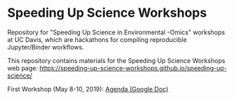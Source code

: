# Speeding Up Science Workshops

Repository for "Speeding Up Science in Environmental -Omics" workshops at UC Davis,
which are hackathons for compiling reproducible Jupyter/Binder workflows.

This repository contains materials for the Speeding Up Science Workshops web page: <https://speeding-up-science-workshops.github.io/speeding-up-science/>

First Workshop (May 8-10, 2019): [Agenda (Google Doc)](https://docs.google.com/document/d/1IZ2BsSYzPu1FqbQ4-zYvkKBXEO6nhJyFlNOi7A6TfUM/edit)

